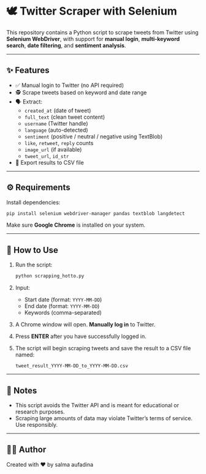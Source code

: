 # 🕊 Twitter Scraper with Selenium

This repository contains a Python script to scrape tweets from Twitter using **Selenium WebDriver**, with support for **manual login**, **multi-keyword search**, **date filtering**, and **sentiment analysis**.

---

## ✨ Features

- ✅ Manual login to Twitter (no API required)
- 🕵️ Scrape tweets based on keyword and date range
- 🗣 Extract:
  - `created_at` (date of tweet)
  - `full_text` (clean tweet content)
  - `username` (Twitter handle)
  - `language` (auto-detected)
  - `sentiment` (positive / neutral / negative using TextBlob)
  - `like`, `retweet`, `reply` counts
  - `image_url` (if available)
  - `tweet_url`, `id_str`
- 📀 Export results to CSV file

---

## ⚙️ Requirements

Install dependencies:

```bash
pip install selenium webdriver-manager pandas textblob langdetect
```

Make sure **Google Chrome** is installed on your system.

---

## 🚀 How to Use

1. Run the script:

   ```bash
   python scrapping_hotto.py
   ```

2. Input:

   - Start date (format: `YYYY-MM-DD`)
   - End date (format: `YYYY-MM-DD`)
   - Keywords (comma-separated)

3. A Chrome window will open. **Manually log in** to Twitter.

4. Press **ENTER** after you have successfully logged in.

5. The script will begin scraping tweets and save the result to a CSV file named:

   ```
   tweet_result_YYYY-MM-DD_to_YYYY-MM-DD.csv
   ```

---

## 📌 Notes

- This script avoids the Twitter API and is meant for educational or research purposes.
- Scraping large amounts of data may violate Twitter’s terms of service. Use responsibly.

---

## 🧑‍💻 Author

Created with ❤️ by salma aufadina

